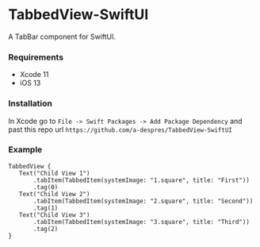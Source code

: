 # TabbedView-SwiftUI

A TabBar component for SwiftUI.

### Requirements

* Xcode 11
* iOS 13

### Installation

In Xcode go to `File -> Swift Packages -> Add Package Dependency` and past this repo url
`https://github.com/a-despres/TabbedView-SwiftUI`

### Example

```
TabbedView {
   Text("Child View 1")
       .tabItem(TabbedItem(systemImage: "1.square", title: "First"))
       .tag(0)
   Text("Child View 2")
       .tabItem(TabbedItem(systemImage: "2.square", title: "Second"))
       .tag(1)
   Text("Child View 3")
       .tabItem(TabbedItem(systemImage: "3.square", title: "Third"))
       .tag(2)
}
```

